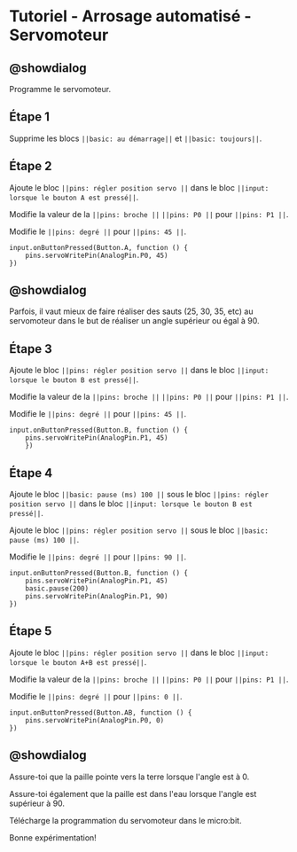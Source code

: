 # Tutoriel - Arrosage automatisé - Servomoteur


## @showdialog

Programme le servomoteur.


## Étape 1

Supprime les blocs ``||basic: au démarrage||`` et ``||basic: toujours||``.

## Étape 2

Ajoute le bloc ``||pins: régler position servo ||`` dans le bloc ``||input: lorsque le bouton A est pressé||``.

Modifie la valeur de la ``||pins: broche ||`` ``||pins: P0 ||`` pour ``||pins: P1 ||``.

Modifie le ``||pins: degré ||`` pour ``||pins: 45 ||``.

```blocks
input.onButtonPressed(Button.A, function () {
    pins.servoWritePin(AnalogPin.P0, 45)
})

```
## @showdialog

Parfois, il vaut mieux de faire réaliser des sauts (25, 30, 35, etc) au servomoteur dans le but de réaliser un angle supérieur ou égal à 90.

## Étape 3

Ajoute le bloc ``||pins: régler position servo ||`` dans le bloc ``||input: lorsque le bouton B est pressé||``.

Modifie la valeur de la ``||pins: broche ||`` ``||pins: P0 ||`` pour ``||pins: P1 ||``.

Modifie le ``||pins: degré ||`` pour ``||pins: 45 ||``.

```blocks
input.onButtonPressed(Button.B, function () {
    pins.servoWritePin(AnalogPin.P1, 45)
    })

```

## Étape 4

Ajoute le bloc ``||basic: pause (ms) 100 ||`` sous le bloc ``||pins: régler position servo ||`` dans le bloc ``||input: lorsque le bouton B est pressé||``.

Ajoute le bloc ``||pins: régler position servo ||`` sous le bloc ``||basic: pause (ms) 100 ||``.

Modifie le ``||pins: degré ||`` pour ``||pins: 90 ||``.

```blocks
input.onButtonPressed(Button.B, function () {
    pins.servoWritePin(AnalogPin.P1, 45)
    basic.pause(200)
    pins.servoWritePin(AnalogPin.P1, 90)
})
```

## Étape 5

Ajoute le bloc ``||pins: régler position servo ||`` dans le bloc ``||input: lorsque le bouton A+B est pressé||``.

Modifie la valeur de la ``||pins: broche ||`` ``||pins: P0 ||`` pour ``||pins: P1 ||``.

Modifie le ``||pins: degré ||`` pour ``||pins: 0 ||``.

```blocks
input.onButtonPressed(Button.AB, function () {
    pins.servoWritePin(AnalogPin.P0, 0)
})

```

## @showdialog

Assure-toi que la paille pointe vers la terre lorsque l'angle est à 0.

Assure-toi également que la paille est dans l'eau lorsque l'angle est supérieur à 90.

Télécharge la programmation du servomoteur dans le micro:bit.

Bonne expérimentation!